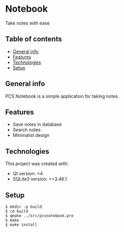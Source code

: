 # Notebook

Take notes with ease

## Table of contents

* [General info](#general-info)
* [Features](#features)
* [Technologies](#technologies)
* [Setup](#setup)

## General info

PCS Notebook is a simple application for taking notes.

## Features

* Save notes in database
* Search notes
* Minimalist design

## Technologies

This project was created with:

* Qt version: >4
* SQLite3 version: >=3.46.1

## Setup

```
$ mkdir -p build
$ cd build
$ qmake ../src/pcsnotebook.pro
$ make
$ make install
```
